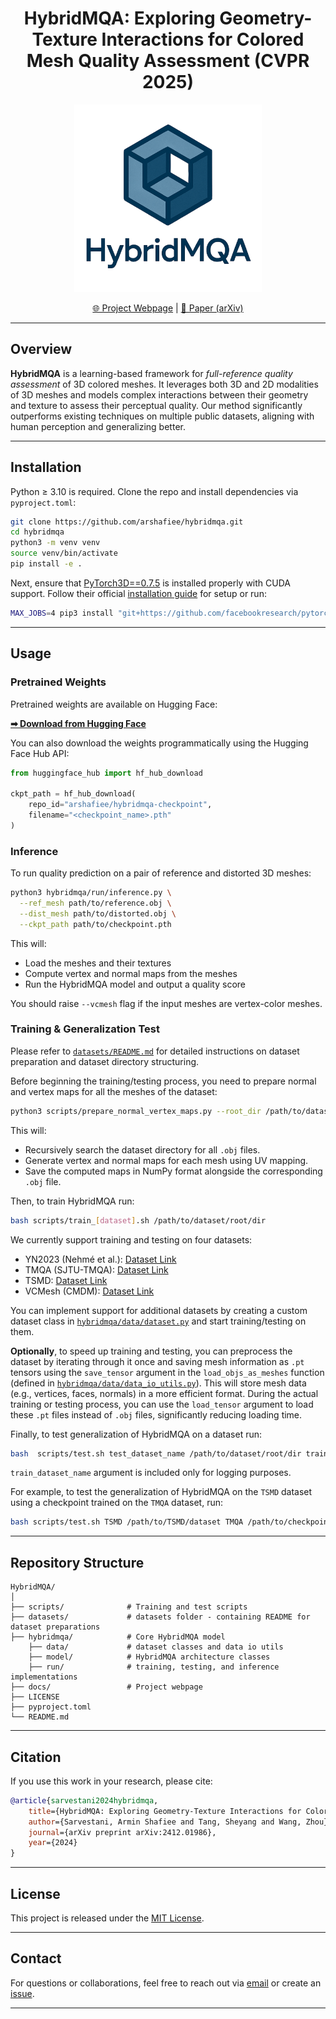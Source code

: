 <h1 align="center">HybridMQA: Exploring Geometry-Texture Interactions for Colored Mesh Quality Assessment (CVPR 2025)</h1>

<p align="center">
  <img src="docs/static/images/logo.png" alt="HybridMQA Logo" width="300"/>
</p>

<p align="center">
  <a href="https://arshafiee.github.io/hybridmqa/">🌐 Project Webpage</a> |
  <a href="https://arxiv.org/pdf/2412.01986">📄 Paper (arXiv)</a>
</p>

---

## Overview

**HybridMQA** is a learning-based framework for *full-reference quality assessment* of 3D colored meshes. It leverages both 3D and 2D modalities of 3D meshes and models complex interactions between their geometry and texture to assess their perceptual quality. Our method significantly outperforms existing techniques on multiple public datasets, aligning with human perception and generalizing better.

---

## Installation

Python ≥ 3.10 is required. Clone the repo and install dependencies via `pyproject.toml`:

```bash
git clone https://github.com/arshafiee/hybridmqa.git
cd hybridmqa
python3 -m venv venv
source venv/bin/activate
pip install -e .
```

Next, ensure that [PyTorch3D==0.7.5](https://github.com/facebookresearch/pytorch3d) is installed properly with CUDA support. Follow their official [installation guide](https://github.com/facebookresearch/pytorch3d/blob/main/INSTALL.md) for setup or run:
```bash
MAX_JOBS=4 pip3 install "git+https://github.com/facebookresearch/pytorch3d.git@v0.7.5"
```

---

## Usage

### Pretrained Weights

Pretrained weights are available on Hugging Face:

**[➡ Download from Hugging Face](https://huggingface.co/arshafiee/hybridmqa-checkpoint)**

You can also download the weights programmatically using the Hugging Face Hub API:

```python
from huggingface_hub import hf_hub_download

ckpt_path = hf_hub_download(
    repo_id="arshafiee/hybridmqa-checkpoint",
    filename="<checkpoint_name>.pth"
)
```

### Inference

To run quality prediction on a pair of reference and distorted 3D meshes:

```bash
python3 hybridmqa/run/inference.py \
  --ref_mesh path/to/reference.obj \
  --dist_mesh path/to/distorted.obj \
  --ckpt_path path/to/checkpoint.pth
```

This will:
- Load the meshes and their textures
- Compute vertex and normal maps from the meshes
- Run the HybridMQA model and output a quality score

You should raise `--vcmesh` flag if the input meshes are vertex-color meshes.

### Training & Generalization Test

Please refer to [`datasets/README.md`](datasets/README.md) for detailed instructions on dataset preparation and dataset directory structuring.

Before beginning the training/testing process, you need to prepare normal and vertex maps for all the meshes of the
dataset:
```bash
python3 scripts/prepare_normal_vertex_maps.py --root_dir /path/to/dataset/root/dir
```
This will:
- Recursively search the dataset directory for all `.obj` files.
- Generate vertex and normal maps for each mesh using UV mapping.
- Save the computed maps in NumPy format alongside the corresponding `.obj` file.

Then, to train HybridMQA run:

```bash
bash scripts/train_[dataset].sh /path/to/dataset/root/dir
```
We currently support training and testing on four datasets:
- YN2023 (Nehmé et al.): [Dataset Link](https://yananehme.github.io/publications/2022-ACM-TOG)
- TMQA (SJTU-TMQA): [Dataset Link](https://ccccby.github.io/)
- TSMD: [Dataset Link](https://multimedia.tencent.com/resources/tsmd)
- VCMesh (CMDM): [Dataset Link](https://yananehme.github.io/publications/2020-IEEE-TVCG)

You can implement support for additional datasets by creating a custom dataset 
class in [`hybridmqa/data/dataset.py`](hybridmqa/data/dataset.py) and start training/testing on them.

**Optionally**, to speed up training and testing, you can preprocess the dataset by iterating
through it once and saving mesh information as `.pt` tensors using the `save_tensor` argument
in the `load_objs_as_meshes` function 
(defined in [`hybridmqa/data/data_io_utils.py`](hybridmqa/data/data_io_utils.py)).
This will store mesh data (e.g., vertices, faces, normals) in a more efficient format.
During the actual training or testing process, you can use the `load_tensor` argument
to load these `.pt` files instead of `.obj` files, significantly reducing loading time.

Finally, to test generalization of HybridMQA on a dataset run:

```bash
bash  scripts/test.sh test_dataset_name /path/to/dataset/root/dir train_dataset_name /path/to/checkpoint
```
`train_dataset_name` argument is included only for logging purposes.

For example, to test the generalization of HybridMQA on the `TSMD` dataset using a
checkpoint trained on the `TMQA` dataset, run:

```bash
bash scripts/test.sh TSMD /path/to/TSMD/dataset TMQA /path/to/checkpoint.pth
```

---

## Repository Structure

```
HybridMQA/
│
├── scripts/              # Training and test scripts
├── datasets/             # datasets folder - containing README for dataset preparations
├── hybridmqa/            # Core HybridMQA model
    ├── data/             # dataset classes and data io utils
    ├── model/            # HybridMQA architecture classes
    ├── run/              # training, testing, and inference implementations
├── docs/                 # Project webpage
├── LICENSE
├── pyproject.toml
└── README.md
```

---

## Citation

If you use this work in your research, please cite:

```bibtex
@article{sarvestani2024hybridmqa,
    title={HybridMQA: Exploring Geometry-Texture Interactions for Colored Mesh Quality Assessment},
    author={Sarvestani, Armin Shafiee and Tang, Sheyang and Wang, Zhou},
    journal={arXiv preprint arXiv:2412.01986},
    year={2024}
}
```

---

## License

This project is released under the [MIT License](LICENSE).

---

## Contact

For questions or collaborations, feel free to reach out via [email](mailto:a5shafie@uwaterloo.ca) or create an [issue](https://github.com/arshafiee/hybridmqa/issues).

---


